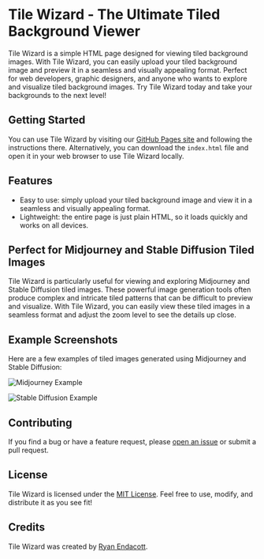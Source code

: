 # Tile Wizard - The Ultimate Tiled Background Viewer

Tile Wizard is a simple HTML page designed for viewing tiled background images. With Tile Wizard, you can easily upload your tiled background image and preview it in a seamless and visually appealing format. Perfect for web developers, graphic designers, and anyone who wants to explore and visualize tiled background images. Try Tile Wizard today and take your backgrounds to the next level!

## Getting Started

You can use Tile Wizard by visiting our [GitHub Pages site](https://ryan-endacott.github.io/TileWizard/) and following the instructions there. Alternatively, you can download the `index.html` file and open it in your web browser to use Tile Wizard locally.

## Features

- Easy to use: simply upload your tiled background image and view it in a seamless and visually appealing format.
- Lightweight: the entire page is just plain HTML, so it loads quickly and works on all devices.

## Perfect for Midjourney and Stable Diffusion Tiled Images

Tile Wizard is particularly useful for viewing and exploring Midjourney and Stable Diffusion tiled images. These powerful image generation tools often produce complex and intricate tiled patterns that can be difficult to preview and visualize. With Tile Wizard, you can easily view these tiled images in a seamless format and adjust the zoom level to see the details up close.

## Example Screenshots

Here are a few examples of tiled images generated using Midjourney and Stable Diffusion:

![Midjourney Example](screenshots/midjourney-example.jpg)

![Stable Diffusion Example](screenshots/stable-diffusion-example.jpg)

## Contributing

If you find a bug or have a feature request, please [open an issue](https://github.com/ryan-endacott/TileWizard/issues) or submit a pull request.

## License

Tile Wizard is licensed under the [MIT License](LICENSE). Feel free to use, modify, and distribute it as you see fit!

## Credits

Tile Wizard was created by [Ryan Endacott](https://twitter.com/RyanEndacott).


